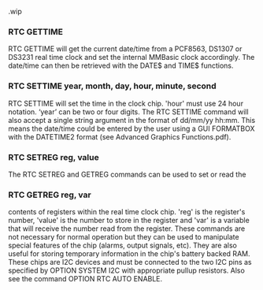 .wip


### RTC GETTIME

RTC GETTIME will get the current date/time from a PCF8563, DS1307 or DS3231 real time clock and set the internal MMBasic clock accordingly. The date/time can then be retrieved with the DATE$ and TIME$ functions.

### RTC SETTIME year, month, day, hour, minute, second

RTC SETTIME will set the time in the clock chip. 'hour' must use 24 hour notation. ‘year’ can be two or four digits. The RTC SETTIME command will also accept a single string argument in the format of dd/mm/yy hh:mm. This means the date/time could be entered by the user using a GUI FORMATBOX with the DATETIME2 format (see Advanced Graphics Functions.pdf).

### RTC SETREG reg, value

The RTC SETREG and GETREG commands can be used to set or read the

### RTC GETREG reg, var

contents of registers within the real time clock chip. 'reg' is the register's number, 'value' is the number to store in the register and 'var' is a variable that will receive the number read from the register. These commands are not necessary for normal operation but they can be used to manipulate special features of the chip (alarms, output signals, etc). They are also useful for storing temporary information in the chip's battery backed RAM. These chips are I2C devices and must be connected to the two I2C pins as specified by OPTION SYSTEM I2C with appropriate pullup resistors. Also see the command OPTION RTC AUTO ENABLE.